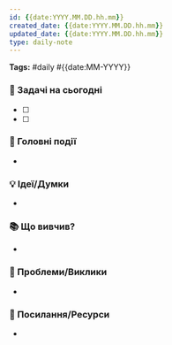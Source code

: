 ```yaml
---
id: {{date:YYYY.MM.DD.hh.mm}}
created_date: {{date:YYYY.MM.DD.hh.mm}}
updated_date: {{date:YYYY.MM.DD.hh.mm}}
type: daily-note
---
```

**Tags:** #daily #{{date:MM-YYYY}}  

### 🎯 Задачі на сьогодні  
- [ ] 
- [ ]  

### 📌 Головні події  
-  

### 💡 Ідеї/Думки  
-  

### 📚 Що вивчив?  
-  

### 🤔 Проблеми/Виклики  
-  

### 🔗 Посилання/Ресурси  
-